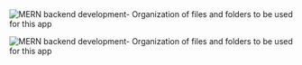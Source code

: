 ##

![MERN backend development- Organization of files and folders to be used for this app](https://user-images.githubusercontent.com/86598202/183109842-b128eb7c-e4ec-4a4e-9191-587de526da26.PNG)

![MERN backend development- Organization of files and folders to be used for this app](https://user-images.githubusercontent.com/86598202/183960949-dad6c9a6-db8d-42f8-8110-c3f0347460b1.PNG)
